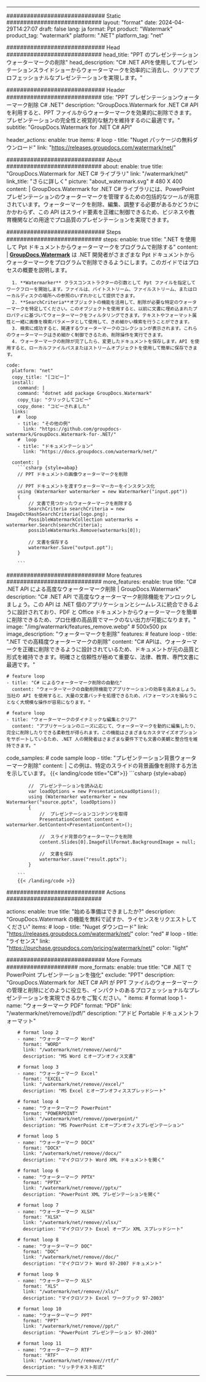 
---
############################# Static ############################
layout: "format"
date:  2024-04-29T14:27:07
draft: false
lang: ja
format: Ppt
product: "Watermark"
product_tag: "watermark"
platform: ".NET"
platform_tag: "net"

############################# Head ############################
head_title: "PPT のプレゼンテーションウォーターマークの削除"
head_description: "C# .NET APIを使用してプレゼンテーションスライドショーからウォーターマークを効率的に消去し、クリアでプロフェッショナルなプレゼンテーションを実現します。"

############################# Header ############################
title: "PPT プレゼンテーションウォーターマーク削除 C# .NET" 
description: "GroupDocs.Watermark for .NET C# APIを利用すると、PPT ファイルからウォーターマークを効果的に削除できます。プレゼンテーションの完全性と視覚的な魅力を維持するのに最適です。"
subtitle: "GroupDocs.Watermark for .NET C# API" 

header_actions:
  enable: true
  items:
    #  loop
    - title: "Nuget パッケージの無料ダウンロード"
      link: "https://releases.groupdocs.com/watermark/net/"
      
############################# About ############################
about:
    enable: true
    title: "GroupDocs.Watermark for .NET C# ライブラリ"
    link: "/watermark/net/"
    link_title: "さらに詳しく"
    picture: "about_watermark.svg" # 480 X 400
    content: |
       GroupDocs.Watermark for .NET C# ライブラリには、PowerPoint プレゼンテーションのウォーターマークを管理するための包括的なツールが用意されています。ウォーターマークを削除、編集、調整する必要があるかどうかにかかわらず、この API はスライド要素を正確に制御できるため、ビジネスや教育機関などの用途でプロ品質のプレゼンテーションを実現できます。

############################# Steps ############################
steps:
    enable: true
    title: ".NET を使用して Ppt ドキュメントからウォーターマークをプログラムで削除する"
    content: |
      **[GroupDocs.Watermark](https://products.groupdocs.com/watermark/net/)** は .NET 開発者がさまざまな Ppt ドキュメントからウォーターマークをプログラムで削除できるようにします。このガイドではプロセスの概要を説明します。
      
      1. **Watermarker** クラスコンストラクターの引数として Ppt ファイルを指定してワークフローを開始します。ファイルは、バイトストリーム、ファイルストリーム、またはローカルディスクの場所への参照のいずれかとして提供できます。
      2. **SearchCriteria**オブジェクトの機能を活用して、削除が必要な特定のウォーターマークを特定してください。このオブジェクトを使用すると、以前に文書に埋め込まれたプロパティに基づいてウォーターマークをフィルタリングできます。テキストやフォーマット属性と一緒に画像を検索パラメータとして使用して、きめ細かい検索を行うことができます。
      3. 検索に成功すると、関連するウォーターマークのコレクションが表示されます。これらのウォーターマークはきめ細かく制御できるため、削除操作を実行できます。
      4. ウォーターマークの削除が完了したら、変更したドキュメントを保存します。API を使用すると、ローカルファイルパスまたはストリームオブジェクトを使用して簡単に保存できます。
   
    code:
      platform: "net"
      copy_title: "[コピー]"
      install:
        command: |
        command: "dotnet add package GroupDocs.Watermark"
        copy_tip: "クリックしてコピー"
        copy_done: "コピーされました"
      links:
        #  loop
        - title: "その他の例"
          link: "https://github.com/groupdocs-watermark/GroupDocs.Watermark-for-.NET/"
        #  loop
        - title: "ドキュメンテーション"
          link: "https://docs.groupdocs.com/watermark/net/"
          
      content: |
        ```csharp {style=abap}
        // PPT ドキュメントの画像ウォーターマークを削除

        // PPT ドキュメントを渡すウォーターマーカーをインスタンス化
        using (Watermarker watermarker = new Watermarker("input.ppt"))
        {
            // 文書で見つかったウォーターマークを削除する
            SearchCriteria searchCriteria = new ImageDctHashSearchCriteria(logo.png);
            PossibleWatermarkCollection watermarks = watermarker.Search(searchCriteria);
            possibleWatermarks.Remove(watermarks[0]);

            // 文書を保存する
            watermarker.Save("output.ppt");
        }
        
        ```  

############################# More features ############################
more_features:
  enable: true
  title: "C# .NET API による高度なウォーターマーク削除 | GroupDocs.Watermark"
  description: "C# .NET API で高度なウォーターマーク削除機能をアンロックしましょう。この API は .NET 個のアプリケーションとシームレスに統合できるように設計されており、PDF と Office ドキュメントからウォーターマークを簡単に削除できるため、プロ仕様の高品質でマークのない出力が可能になります。"
  image: "/img/watermark/features_remove.webp" # 500x500 px
  image_description: "ウォーターマークを削除"
  features:
    # feature loop
    - title: ".NET での高精度ウォーターマークの削除"
      content: "C# APIは、ウォーターマークを正確に削除できるように設計されているため、ドキュメントが元の品質と形式を維持できます。明確さと信頼性が極めて重要な、法律、教育、専門文書に最適です。"

    # feature loop
    - title: "C# によるウォーターマーク削除の自動化"
      content: "ウォーターマークの自動削除機能でアプリケーションの効率を高めましょう。当社の API を使用すると、大量の文書バッチを処理できるため、パフォーマンスを損なうことなく大規模な操作が容易になります。"

    # feature loop
    - title: "ウォーターマークのダイナミックな編集とクリア"
      content: "アプリケーションのニーズに応じて、ウォーターマークを動的に編集したり、完全に削除したりできる柔軟性が得られます。この機能はさまざまなカスタマイズオプションをサポートしているため、.NET 人の開発者はさまざまな要件下でも文書の美観と整合性を維持できます。"
      
  code_samples:
    # code sample loop
    - title: "プレゼンテーション背景ウォーターマーク削除"
      content: |
        この例は、特定のスライドの背景画像を削除する方法を示しています。
        {{< landing/code title="C#">}}
        ```csharp {style=abap}
        
            //  プレゼンテーションを読み込む
            var loadOptions = new PresentationLoadOptions();
            using (Watermarker watermarker = new Watermarker("source.pptx", loadOptions))
            {
                //  プレゼンテーションコンテンツを取得
                PresentationContent content = watermarker.GetContent<PresentationContent>();

                //  スライド背景のウォーターマークを削除
                content.Slides[0].ImageFillFormat.BackgroundImage = null;

                //  文書を保存
                watermarker.save("result.pptx");
            }

        ```
        {{< /landing/code >}}


############################# Actions ############################

actions:
  enable: true
  title: "始める準備はできましたか?"
  description: "GroupDocs.Watermark の機能を無料で試すか、ライセンスをリクエストしてください"
  items:
    #  loop
    - title: "Nuget ダウンロード"
      link: "https://releases.groupdocs.com/watermark/net/"
      color: "red"
        #  loop
    - title: "ライセンス"
      link: "https://purchase.groupdocs.com/pricing/watermark/net/"
      color: "light"


############################# More Formats #####################
more_formats:
    enable: true
    title: "C# .NET で PowerPoint プレゼンテーションを強化"
    exclude: "PPT"
    description: "GroupDocs.Watermark for .NET C# API が PPT ファイルのウォーターマークの管理と削除にどのように役立ち、インパクトのあるプロフェッショナルなプレゼンテーションを実現できるかをご覧ください。"
    items: 
        # format loop 1
        - name: "ウォーターマーク PDF"
          format: "PDF"
          link: "/watermark/net/remove//pdf/"
          description: "アドビ Portable ドキュメントフォーマット"

        # format loop 2
        - name: "ウォーターマーク Word"
          format: "WORD"
          link: "/watermark/net/remove//word/"
          description: "MS Word とオープンオフィス文書"
          
        # format loop 3
        - name: "ウォーターマーク Excel"
          format: "EXCEL"
          link: "/watermark/net/remove//excel/"
          description: "MS Excel とオープンオフィススプレッドシート"

        # format loop 4
        - name: "ウォーターマーク PowerPoint"
          format: "POWERPOINT"
          link: "/watermark/net/remove//powerpoint/"
          description: "MS PowerPoint とオープンオフィスプレゼンテーション"

        # format loop 5
        - name: "ウォーターマーク DOCX"
          format: "DOCX"
          link: "/watermark/net/remove//docx/"
          description: "マイクロソフト Word XML ドキュメントを開く"
          
        # format loop 6
        - name: "ウォーターマーク PPTX"
          format: "PPTX"
          link: "/watermark/net/remove//pptx/"
          description: "PowerPoint XML プレゼンテーションを開く"
          
        # format loop 7
        - name: "ウォーターマーク XLSX"
          format: "XLSX"
          link: "/watermark/net/remove//xlsx/"
          description: "マイクロソフト Excel オープン XML スプレッドシート"

        # format loop 8
        - name: "ウォーターマーク DOC"
          format: "DOC"
          link: "/watermark/net/remove//doc/"
          description: "マイクロソフト Word 97-2007 ドキュメント"

        # format loop 9
        - name: "ウォーターマーク XLS"
          format: "XLS"
          link: "/watermark/net/remove//xls/"
          description: "マイクロソフト Excel ワークブック 97-2003"

        # format loop 10
        - name: "ウォーターマーク PPT"
          format: "PPT"
          link: "/watermark/net/remove//ppt/"
          description: "PowerPoint プレゼンテーション 97-2003"

        # format loop 11
        - name: "ウォーターマーク RTF"
          format: "RTF"
          link: "/watermark/net/remove//rtf/"
          description: "リッチテキスト形式"

---